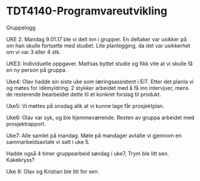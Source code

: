 # TDT4140-Programvareutvikling
Gruppelogg

UKE 2:
Mandag 9.01.17 ble vi delt inn i grupper. En deltaker var usikker på om han skulle fortsette med studiet.
Lite planlegging, da det var usikkerhet om vi var 3 eller 4 stk.

UKE3:
Individuelle oppgaver. Mathias byttet studie og fikk vite at vi skulle få en ny person på gruppa.

Uke4:
Olav hadde sin siste uke som læringsassistent i EiT. Etter det planla vi og møtes for idémyldring. 
2 stykker arbeidet med å få inn intervjuer, mens de resterende bearbeidet dette til et konkret forslag til produkt.

Uke5: 
Vi møttes på onsdag alik at vi kunne lage får prosjektplan.

Uke6: 
Olav var syk, og ble hjemmeværende. Resten av gruppa arbeidet med prosjektrapport. 

Uke7:
Alle samlet på mandag. Møte på mandager avtalte vi gjennom en sammarbeidsavtale vi satt i uke 5. 

Hadde også 4 timer gruppearbeid søndag i uke7, Trym ble litt sen. Kakekryss?

Uke 8: Olav og Kristian ble litt for sen. 